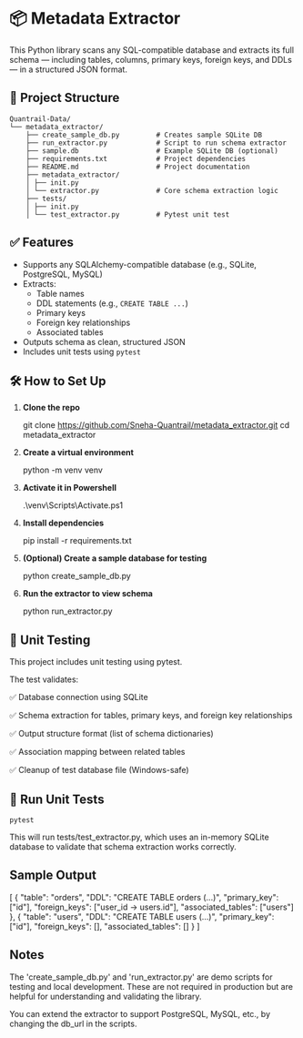 # 📦 Metadata Extractor

This Python library scans any SQL-compatible database and extracts its full schema — including tables, columns, primary keys, foreign keys, and DDLs — in a structured JSON format.


## 📁 Project Structure

    Quantrail-Data/
    └── metadata_extractor/
        ├── create_sample_db.py         # Creates sample SQLite DB
        ├── run_extractor.py            # Script to run schema extractor
        ├── sample.db                   # Example SQLite DB (optional)
        ├── requirements.txt            # Project dependencies
        ├── README.md                   # Project documentation
        ├── metadata_extractor/
        │ ├── init.py
        │ └── extractor.py              # Core schema extraction logic
        ├── tests/
        │ ├── init.py
        │ └── test_extractor.py         # Pytest unit test


## ✅ Features

- Supports any SQLAlchemy-compatible database (e.g., SQLite, PostgreSQL, MySQL)
- Extracts:
  - Table names
  - DDL statements (e.g., `CREATE TABLE ...`)
  - Primary keys
  - Foreign key relationships
  - Associated tables
- Outputs schema as clean, structured JSON
- Includes unit tests using `pytest`


## 🛠️ How to Set Up

1. **Clone the repo**

    git clone https://github.com/Sneha-Quantrail/metadata_extractor.git
    cd metadata_extractor

2. **Create a virtual environment**

    python -m venv venv

3. **Activate it in Powershell**
   
    .\venv\Scripts\Activate.ps1

4. **Install dependencies**

    pip install -r requirements.txt

5. **(Optional) Create a sample database for testing**

    python create_sample_db.py

6. **Run the extractor to view schema**

    python run_extractor.py
   

## 🧪 Unit Testing

This project includes unit testing using pytest.

The test validates:

✅ Database connection using SQLite

✅ Schema extraction for tables, primary keys, and foreign key relationships

✅ Output structure format (list of schema dictionaries)

✅ Association mapping between related tables

✅ Cleanup of test database file (Windows-safe)


## 🧪 Run Unit Tests

    pytest

This will run tests/test_extractor.py, which uses an in-memory SQLite database to validate that schema extraction works correctly.


## Sample Output

[
  {
    "table": "orders",
    "DDL": "CREATE TABLE orders (...)",
    "primary_key": ["id"],
    "foreign_keys": ["user_id -> users.id"],
    "associated_tables": ["users"]
  },
  {
    "table": "users",
    "DDL": "CREATE TABLE users (...)",
    "primary_key": ["id"],
    "foreign_keys": [],
    "associated_tables": []
  }
]


## Notes

The 'create_sample_db.py' and 'run_extractor.py' are demo scripts for testing and local development. These are not required in production but are helpful for understanding and validating the library.

You can extend the extractor to support PostgreSQL, MySQL, etc., by changing the db_url in the scripts.
